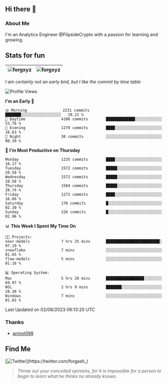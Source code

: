 ## Hi there 👋

### About Me

I'm an Analytics Engineer @FlipsideCrypto with a passion for learning and growing.
  
## Stats for fun

| <img align="center" src="https://github-readme-streak-stats.herokuapp.com/?user=forgxyz&theme=tokyonight" alt="forgxyz" /> | <img align="center" src="https://github-readme-stats.vercel.app/api?username=forgxyz&theme=tokyonight&show_icons=true" alt="forgxyz" /> |
| ------------- |------------- |

*I am certainly not an early bird, but I like the commit by time table*  

<!--START_SECTION:waka-->
![Profile Views](http://img.shields.io/badge/Profile%20Views-0-blue)

**I'm an Early 🐤** 

```text
🌞 Morning                2231 commits        ███████░░░░░░░░░░░░░░░░░░   29.21 % 
🌆 Daytime                4106 commits        █████████████░░░░░░░░░░░░   53.76 % 
🌃 Evening                1270 commits        ████░░░░░░░░░░░░░░░░░░░░░   16.63 % 
🌙 Night                  30 commits          ░░░░░░░░░░░░░░░░░░░░░░░░░   00.39 % 
```
📅 **I'm Most Productive on Thursday** 

```text
Monday                   1235 commits        ████░░░░░░░░░░░░░░░░░░░░░   16.17 % 
Tuesday                  1572 commits        █████░░░░░░░░░░░░░░░░░░░░   20.58 % 
Wednesday                1572 commits        █████░░░░░░░░░░░░░░░░░░░░   20.58 % 
Thursday                 1584 commits        █████░░░░░░░░░░░░░░░░░░░░   20.74 % 
Friday                   1272 commits        ████░░░░░░░░░░░░░░░░░░░░░   16.66 % 
Saturday                 176 commits         █░░░░░░░░░░░░░░░░░░░░░░░░   02.30 % 
Sunday                   226 commits         █░░░░░░░░░░░░░░░░░░░░░░░░   02.96 % 
```


📊 **This Week I Spent My Time On** 

```text
🐱‍💻 Projects: 
near-models              7 hrs 25 mins       ████████████████████████░   97.19 % 
snowflake                7 mins              ░░░░░░░░░░░░░░░░░░░░░░░░░   01.65 % 
flow-models              5 mins              ░░░░░░░░░░░░░░░░░░░░░░░░░   01.16 % 

💻 Operating System: 
Mac                      5 hrs 20 mins       █████████████████░░░░░░░░   69.97 % 
WSL                      2 hrs 9 mins        ███████░░░░░░░░░░░░░░░░░░   28.38 % 
Windows                  7 mins              ░░░░░░░░░░░░░░░░░░░░░░░░░   01.65 % 
```


 Last Updated on 02/06/2023 06:13:20 UTC
<!--END_SECTION:waka-->

### Thanks
 - [anmol098](https://github.com/anmol098/waka-readme-stats/)
  
## Find Me
[![Twitter](https://img.shields.io/twitter/url/https/twitter.com/forgash_.svg?style=social&label=Follow%20%40forgash_)](https://twitter.com/forgash_)


> *Throw out your conceited opinions, for it is impossible for a person to begin to learn what he thinks he already knows.* 
